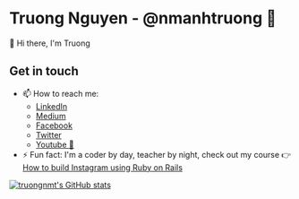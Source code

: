 # Truong Nguyen - @nmanhtruong 🦁

👋 Hi there, I'm Truong

## Get in touch

- 📫 How to reach me: 
  - [LinkedIn](https://www.linkedin.com/in/nmanhtruong/)
  - [Medium](https://truongnmt.medium.com/)
  - [Facebook](https://www.facebook.com/nmanhtruong)
  - [Twitter](https://twitter.com/nmanhtruong)
  - [Youtube 🌠](https://www.youtube.com/channel/UCxKLmS0U8EbkyBRncjX84MA)
- ⚡ Fun fact: I'm a coder by day, teacher by night, check out my course 👉 [How to build Instagram using Ruby on Rails](https://www.udemy.com/course/how-to-build-instagram-using-ruby-on-rails/?referralCode=35E17584E756F4D00BAA)


<!--
**truongnmt/truongnmt** is a ✨ _special_ ✨ repository because its `README.md` (this file) appears on your GitHub profile.

Here are some ideas to get you started:

- 🔭 I’m currently working on ...
- 🌱 I’m currently learning ...
- 👯 I’m looking to collaborate on ...
- 🤔 I’m looking for help with ...
- 💬 Ask me about ...
- 📫 How to reach me: ...
- 😄 Pronouns: ...
- ⚡ Fun fact: ...
-->

[![truongnmt's GitHub stats](https://github-readme-stats.vercel.app/api?username=truongnmt&count_private=true&show_icons=true&theme=radical)](https://github.com/anuraghazra/github-readme-stats)
